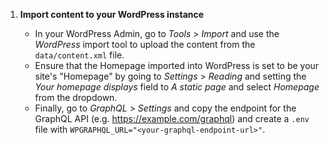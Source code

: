 1. **Import content to your WordPress instance**

   <!--
   - Navigate to _Custom Fields_ > _Tools_ and upload the `data/acf-field-groups.json` file in the _Import Field Groups_ form and click _Import File_.
     -->

   - In your WordPress Admin, go to _Tools_ > _Import_ and use the _WordPress_ import tool to upload the content from the `data/content.xml` file.
   - Ensure that the Homepage imported into WordPress is set to be your site's "Homepage" by going to _Settings_ > _Reading_ and setting the _Your homepage displays_ field to _A static page_ and select _Homepage_ from the dropdown.
   - Finally, go to _GraphQL_ > _Settings_ and copy the endpoint for the GraphQL API (e.g. https://example.com/graphql) and create a `.env` file with `WPGRAPHQL_URL="<your-graphql-endpoint-url>"`.
